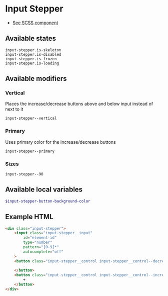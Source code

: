 # Input Stepper

- [See SCSS component](../../scss/controls/input-stepper.scss)

## Available states

```
input-stepper.is-skeleton
input-stepper.is-disabled
input-stepper.is-frozen
input-stepper.is-loading
```

## Available modifiers

### Vertical

Places the increase/decrease buttons above and below input instead of next to it

```
input-stepper--vertical
```

### Primary

Uses primary color for the increase/decrease buttons

```
input-stepper--primary
```

### Sizes

```
input-stepper--90
```

## Available local variables

```scss
$input-stepper-button-background-color
```

## Example HTML

```html
<div class="input-stepper">
    <input class="input-stepper__input"
        id="element-id"
        type="number"
        pattern="[0-9]*"
        autocomplete="off"
    >
    <button class="input-stepper__control input-stepper__control--decrease">
        -
    </button>
    <button class="input-stepper__control input-stepper__control--increase">
        +
    </button>
</div>
```
